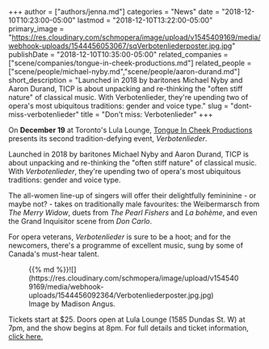 +++
author = ["authors/jenna.md"]
categories = "News"
date = "2018-12-10T10:23:00-05:00"
lastmod = "2018-12-10T13:22:00-05:00"
primary_image = "https://res.cloudinary.com/schmopera/image/upload/v1545409169/media/webhook-uploads/1544456053067/sqVerbotenliederposter.jpg.jpg"
publishDate = "2018-12-10T10:35:00-05:00"
related_companies = ["scene/companies/tongue-in-cheek-productions.md"]
related_people = ["scene/people/michael-nyby.md","scene/people/aaron-durand.md"]
short_description = "Launched in 2018 by baritones Michael Nyby and Aaron Durand, TICP is about unpacking and re-thinking the &quot;often stiff nature&quot; of classical music. With Verbotenlieder, they&#039;re upending two of opera&#039;s most ubiquitous traditions: gender and voice type."
slug = "dont-miss-verbotenlieder"
title = "Don&#039;t miss: Verbotenlieder"
+++

On **December 19** at Toronto's Lula Lounge, [Tongue In Cheek Productions](/scene/companies/tongue-in-cheek-productions/) presents its second tradition-defying event, *Verbotenlieder*.

Launched in 2018 by baritones Michael Nyby and Aaron Durand, TICP is about unpacking and re-thinking the "often stiff nature" of classical music. With *Verbotenlieder*, they're upending two of opera's most ubiquitous traditions: gender and voice type.

The all-women line-up of singers will offer their delightfully femininine - or maybe not? - takes on traditionally male favourites: the Weibermarsch from *The Merry Widow*, duets from *The Pearl Fishers* and *La bohème*, and even the Grand Inquisitor scene from *Don Carlo*.

For opera veterans, *Verbotenlieder* is sure to be a hoot; and for the newcomers, there's a programme of excellent music, sung by some of Canada's must-hear talent.

<figure data-type="image">{{% md %}}![](https://res.cloudinary.com/schmopera/image/upload/v1545409169/media/webhook-uploads/1544456092364/Verbotenliederposter.jpg.jpg)
<figcaption>Image by Madison Angus.</figcaption>
</figure>

Tickets start at $25. Doors open at Lula Lounge (1585 Dundas St. W) at 7pm, and the show begins at 8pm. For full details and ticket information, [click here.](https://www.tongueincheekproductions.com/events/2018/12/19/verbotenlieder)

